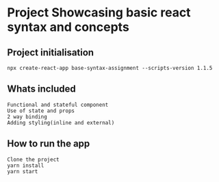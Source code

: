 # Project Showcasing basic react syntax and concepts

## Project initialisation
    npx create-react-app base-syntax-assignment --scripts-version 1.1.5


## Whats included
    Functional and stateful component
    Use of state and props
    2 way binding
    Adding styling(inline and external)
    
## How to run the app
    Clone the project
    yarn install
    yarn start

